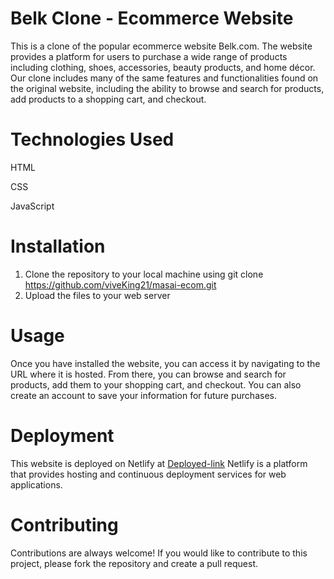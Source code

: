# Belk Clone - Ecommerce Website
This is a clone of the popular ecommerce website Belk.com. The website provides a platform for users to purchase a wide range of products including clothing, shoes, accessories, beauty products, and home décor. Our clone includes many of the same features and functionalities found on the original website, including the ability to browse and search for products, add products to a shopping cart, and checkout.

# Technologies Used
HTML

CSS

JavaScript

# Installation
1. Clone the repository to your local machine using git clone https://github.com/viveKing21/masai-ecom.git
2. Upload the files to your web server

# Usage
Once you have installed the website, you can access it by navigating to the URL where it is hosted. From there, you can browse and search for products, add them to your shopping cart, and checkout. You can also create an account to save your information for future purchases.

# Deployment
This website is deployed on Netlify at [Deployed-link](https://effortless-figolla-edac29.netlify.app/index.html) Netlify is a platform that provides hosting and continuous deployment services for web applications.

# Contributing
Contributions are always welcome! If you would like to contribute to this project, please fork the repository and create a pull request.
